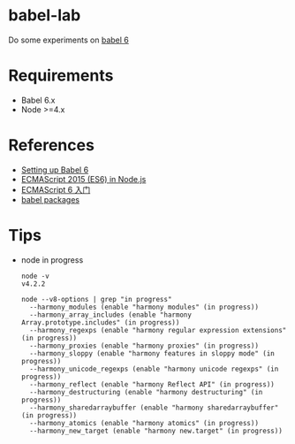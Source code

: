 # babel-lab
Do some experiments on [babel 6](https://babeljs.io/)

# Requirements
- Babel 6.x
- Node >=4.x

# References
- [Setting up Babel 6](http://babeljs.io/blog/2015/10/31/setting-up-babel-6/)
- [ECMAScript 2015 (ES6) in Node.js](https://nodejs.org/en/docs/es6/)
- [ECMAScript 6 入门](http://es6.ruanyifeng.com/#docs/intro)
- [babel packages](https://github.com/babel/babel/tree/master/packages)

# Tips

- node in progress

  ```
  node -v
  v4.2.2

  node --v8-options | grep "in progress"
    --harmony_modules (enable "harmony modules" (in progress))
    --harmony_array_includes (enable "harmony Array.prototype.includes" (in progress))
    --harmony_regexps (enable "harmony regular expression extensions" (in progress))
    --harmony_proxies (enable "harmony proxies" (in progress))
    --harmony_sloppy (enable "harmony features in sloppy mode" (in progress))
    --harmony_unicode_regexps (enable "harmony unicode regexps" (in progress))
    --harmony_reflect (enable "harmony Reflect API" (in progress))
    --harmony_destructuring (enable "harmony destructuring" (in progress))
    --harmony_sharedarraybuffer (enable "harmony sharedarraybuffer" (in progress))
    --harmony_atomics (enable "harmony atomics" (in progress))
    --harmony_new_target (enable "harmony new.target" (in progress))
  ```
